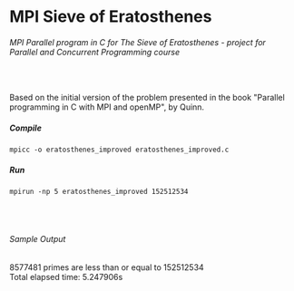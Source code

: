 # MPI Sieve of Eratosthenes
###### MPI Parallel program in C for The Sieve of Eratosthenes - project for Parallel and Concurrent Programming course
<br />

Based on the initial version of the problem presented in the book 
"Parallel programming in C with MPI and openMP", by Quinn.
<br />

##### Compile 
    mpicc -o eratosthenes_improved eratosthenes_improved.c

##### Run
	mpirun -np 5 eratosthenes_improved 152512534


<br />
<br />

###### Sample Output
8577481 primes are less than or equal to 152512534
<br />
Total elapsed time:   5.247906s
